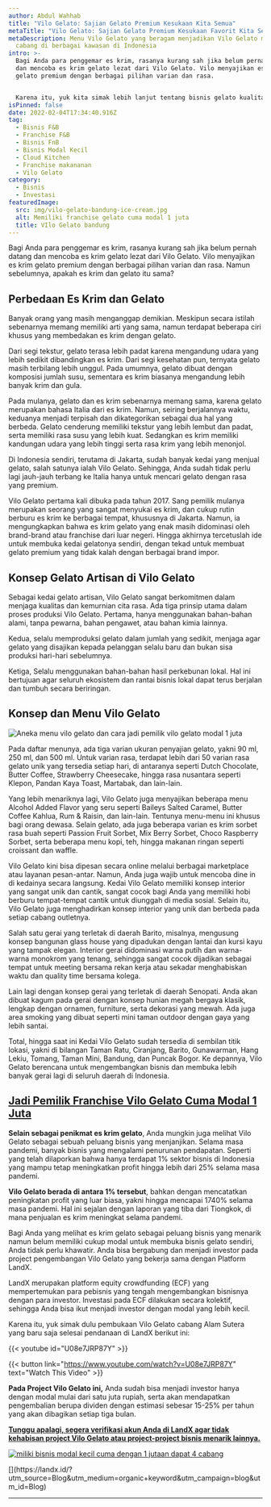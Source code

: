 ```yaml
---
author: Abdul Wahhab
title: "Vilo Gelato: Sajian Gelato Premium Kesukaan Kita Semua"
metaTitle: "Vilo Gelato: Sajian Gelato Premium Kesukaan Favorit Kita Semua"
metaDescription: Menu Vilo Gelato yang beragam menjadikan Vilo Gelato memiliki
  cabang di berbagai kawasan di Indonesia
intro: >-
  Bagi Anda para penggemar es krim, rasanya kurang sah jika belum pernah datang
  dan mencoba es krim gelato lezat dari Vilo Gelato. Vilo menyajikan es krim
  gelato premium dengan berbagai pilihan varian dan rasa. 


  Karena itu, yuk kita simak lebih lanjut tentang bisnis gelato kualitas premium satu ini...
isPinned: false
date: 2022-02-04T17:34:40.916Z
tag:
  - Bisnis F&B
  - Franchise F&B
  - Bisnis FnB
  - Bisnis Modal Kecil
  - Cloud Kitchen
  - Franchise makananan
  - Vilo Gelato
category:
  - Bisnis
  - Investasi
featuredImage:
  src: img/vilo-gelato-bandung-ice-cream.jpg
  alt: Memiliki franchise gelato cuma modal 1 juta
  title: VIlo Gelato bandung
---
```

Bagi Anda para penggemar es krim, rasanya kurang sah jika belum pernah datang dan mencoba es krim gelato lezat dari Vilo Gelato. Vilo menyajikan es krim gelato premium dengan berbagai pilihan varian dan rasa. Namun sebelumnya, apakah es krim dan gelato itu sama?

## Perbedaan Es Krim dan Gelato

Banyak orang yang masih menganggap demikian. Meskipun secara istilah sebenarnya memang memiliki arti yang sama, namun terdapat beberapa ciri khusus yang membedakan es krim dengan gelato.

Dari segi tekstur, gelato terasa lebih padat karena mengandung udara yang lebih sedikit dibandingkan es krim. Dari segi kesehatan pun, ternyata gelato masih terbilang lebih unggul. Pada umumnya, gelato dibuat dengan komposisi jumlah susu, sementara es krim biasanya mengandung lebih banyak krim dan gula.

Pada mulanya, gelato dan es krim sebenarnya memang sama, karena gelato merupakan bahasa Italia dari es krim. Namun, seiring berjalannya waktu, keduanya menjadi terpisah dan dikategorikan sebagai dua hal yang berbeda. Gelato cenderung memiliki tekstur yang lebih lembut dan padat, serta memiliki rasa susu yang lebih kuat. Sedangkan es krim memiliki kandungan udara yang lebih tinggi serta rasa krim yang lebih menonjol.

Di Indonesia sendiri, terutama di Jakarta, sudah banyak kedai yang menjual gelato, salah satunya ialah Vilo Gelato. Sehingga, Anda sudah tidak perlu lagi jauh-jauh terbang ke Italia hanya untuk mencari gelato dengan rasa yang premium.

Vilo Gelato pertama kali dibuka pada tahun 2017. Sang pemilik mulanya merupakan seorang yang sangat menyukai es krim, dan cukup rutin berburu es krim ke berbagai tempat, khususnya di Jakarta. Namun, ia mengungkapkan bahwa es krim gelato yang enak masih didominasi oleh brand-brand atau franchise dari luar negeri. Hingga akhirnya tercetuslah ide untuk membuka kedai gelatonya sendiri, dengan tekad untuk membuat gelato premium yang tidak kalah dengan berbagai brand impor.

## Konsep Gelato Artisan di Vilo Gelato

Sebagai kedai gelato artisan, Vilo Gelato sangat berkomitmen dalam menjaga kualitas dan kemurnian cita rasa. Ada tiga prinsip utama dalam proses produksi Vilo Gelato. Pertama, hanya menggunakan bahan-bahan alami, tanpa pewarna, bahan pengawet, atau bahan kimia lainnya. 

Kedua, selalu memproduksi gelato dalam jumlah yang sedikit, menjaga agar gelato yang disajikan kepada pelanggan selalu baru dan bukan sisa produksi hari-hari sebelumnya. 

Ketiga, Selalu menggunakan bahan-bahan hasil perkebunan lokal. Hal ini bertujuan agar seluruh ekosistem dan rantai bisnis lokal dapat terus berjalan dan tumbuh secara beriringan.

## Konsep dan Menu Vilo Gelato

![Aneka menu vilo gelato dan cara jadi pemilik vilo gelato modal 1 juta](https://media.discordapp.net/attachments/913743599844343808/939223361769316362/Menu_vilo_gelato.png "Menu Vilo Gelato")

Pada daftar menunya, ada tiga varian ukuran penyajian gelato, yakni 90 ml, 250 ml, dan 500 ml. Untuk varian rasa, terdapat lebih dari 50 varian rasa gelato unik yang tersedia setiap hari, di antaranya seperti Dutch Chocolate, Butter Coffee, Strawberry Cheesecake, hingga rasa nusantara seperti Klepon, Pandan Kaya Toast, Martabak, dan lain-lain. 

Yang lebih menariknya lagi, Vilo Gelato juga menyajikan beberapa menu Alcohol Added Flavor yang seru seperti Baileys Salted Caramel, Butter Coffee Kahlua, Rum & Raisin, dan lain-lain. Tentunya menu-menu ini khusus bagi orang dewasa. Selain gelato, ada juga beberapa varian es krim sorbet rasa buah seperti Passion Fruit Sorbet, Mix Berry Sorbet, Choco Raspberry Sorbet, serta beberapa menu kopi, teh, hingga makanan ringan seperti croissant dan waffle.

Vilo Gelato kini bisa dipesan secara online melalui berbagai marketplace atau layanan pesan-antar. Namun, Anda juga wajib untuk mencoba dine in di kedainya secara langsung. Kedai Vilo Gelato memiliki konsep interior yang sangat unik dan cantik, sangat cocok bagi Anda yang memiliki hobi berburu tempat-tempat cantik untuk diunggah di media sosial. Selain itu, Vilo Gelato juga menghadirkan konsep interior yang unik dan berbeda pada setiap cabang outletnya.

Salah satu gerai yang terletak di daerah Barito, misalnya, mengusung konsep bangunan glass house yang dipadukan dengan lantai dan kursi kayu yang tampak elegan. Interior gerai didominasi warna putih dan warna-warna monokrom yang tenang, sehingga sangat cocok dijadikan sebagai tempat untuk meeting bersama rekan kerja atau sekadar menghabiskan waktu dan quality time bersama kolega.

Lain lagi dengan konsep gerai yang terletak di daerah Senopati. Anda akan dibuat kagum pada gerai dengan konsep hunian megah bergaya klasik, lengkap dengan ornamen, furniture, serta dekorasi yang mewah. Ada juga area smoking yang dibuat seperti mini taman outdoor dengan gaya yang lebih santai.

Total, hingga saat ini Kedai Vilo Gelato sudah tersedia di sembilan titik lokasi, yakni di bilangan Taman Ratu, Ciranjang, Barito, Gunawarman, Hang Lekiu, Tomang, Taman Mini, Bandung, dan Puncak Bogor. Ke depannya, Vilo Gelato berencana untuk mengembangkan bisnis dan membuka lebih banyak gerai lagi di seluruh daerah di Indonesia.

## [Jadi Pemilik Franchise Vilo Gelato Cuma Modal 1 Juta](https://app.landx.id/?utm_source=Organic+Page&utm_medium=Content+Blog&utm_campaign=BlogLandX&utm_id=Blog)

**Selain sebagai penikmat es krim gelato**, Anda mungkin juga melihat Vilo Gelato sebagai sebuah peluang bisnis yang menjanjikan. Selama masa pandemi, banyak bisnis yang mengalami penurunan pendapatan. Seperti yang telah dilaporkan bahwa hanya terdapat 1% sektor bisnis di Indonesia yang mampu tetap meningkatkan profit hingga lebih dari 25% selama masa pandemi.

**Vilo Gelato berada di antara 1% tersebut**, bahkan dengan mencatatkan peningkatan profit yang luar biasa, yakni hingga mencapai 1740% selama masa pandemi. Hal ini sejalan dengan laporan yang tiba dari Tiongkok, di mana penjualan es krim meningkat selama pandemi.

Bagi Anda yang melihat es krim gelato sebagai peluang bisnis yang menarik namun belum memiliki cukup modal untuk membuka bisnis gelato sendiri, Anda tidak perlu khawatir. Anda bisa bergabung dan menjadi investor pada project pengembangan Vilo Gelato yang bekerja sama dengan Platform LandX.

LandX merupakan platform equity crowdfunding (ECF) yang mempertemukan para pebisnis yang tengah mengembangkan bisnisnya dengan para investor. Investasi pada ECF dilakukan secara kolektif, sehingga Anda bisa ikut menjadi investor dengan modal yang lebih kecil. 

Karena itu, yuk simak dulu pembukaan Vilo Gelato cabang Alam Sutera yang baru saja selesai pendanaan di LandX berikut ini: 

{{< youtube id="U08e7JRP87Y" >}} 

{{< button link="https://www.youtube.com/watch?v=U08e7JRP87Y" text="Watch This Video" >}}

**Pada Project Vilo Gelato ini,** Anda sudah bisa menjadi investor hanya dengan modal mulai dari satu juta rupiah, serta akan mendapatkan pengembalian berupa dividen dengan estimasi sebesar 15-25% per tahun yang akan dibagikan setiap tiga bulan.

**[Tunggu apalagi, segera verifikasi akun Anda di LandX agar tidak kehabisan project Vilo Gelato atau project-project bisnis menarik lainnya.](https://app.landx.id/?utm_source=Organic+Page&utm_medium=Content+Blog&utm_campaign=BlogLandX&utm_id=Blog)**

<!--StartFragment-->

[![miliki bisnis modal kecil cuma dengan 1 jutaan dapat 4 cabang ](https://accountgram-production.sfo2.cdn.digitaloceanspaces.com/landx_ghost/2021/11/jadi-owner-bisnis-hanya-1-jutaan-dengan-cuan-yang-sangat-menjanjikan.png)](https://app.landx.id/?utm_source=Organic+Page&utm_medium=Content+Blog&utm_campaign=BlogLandX&utm_id=Blog)

<!--EndFragment-->[](https://landx.id/?utm_source=Blog&utm_medium=organic+keyword&utm_campaign=blog&utm_id=Blog)



- - -